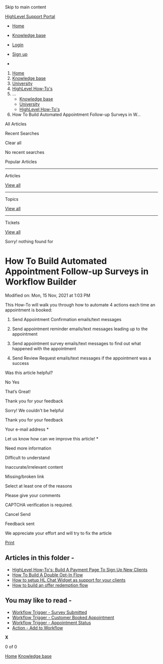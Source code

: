 Skip to main content

[ HighLevel Support Portal ](https://help.gohighlevel.com)

  * [ Home ](/support/home)
  * [ Knowledge base ](/support/solutions)

  * [Login](/support/login)
  * [Sign up](/support/signup)
  * 

  1. [Home](/support/home)
  2. [Knowledge base](/support/solutions)
  3. [University](/support/solutions/48000452413)
  4. [HighLevel How-To's](/support/solutions/folders/48000674647)
  5. ... 
     * [Knowledge base](/support/solutions)
     * [University](/support/solutions/48000452413)
     * [HighLevel How-To's](/support/solutions/folders/48000674647)
  6. How To Build Automated Appointment Follow-up Surveys in W...

All  Articles 

Recent Searches

Clear all

No recent searches

Popular Articles

* * *

Articles

[View all](/support/search/solutions)

* * *

Topics

[View all](/support/search/topics)

* * *

Tickets

[View all](/support/search/tickets)

Sorry! nothing found for   

# How To Build Automated Appointment Follow-up Surveys in Workflow Builder

Modified on: Mon, 15 Nov, 2021 at 1:03 PM

This How-To will walk you through how to automate 4 actions each time an appointment is booked: 

1) Send Appointment Confirmation emails/text messages

2) Send appointment reminder emails/text messages leading up to the appointment

3) Send appointment survey emails/text messages to find out what happened with the appointment

4) Send Review Request emails/text messages if the appointment was a success

Was this article helpful?

No  Yes 

That’s Great!

Thank you for your feedback

Sorry! We couldn't be helpful

Thank you for your feedback

Your e-mail address *

Let us know how can we improve this article! *

Need more information 

Difficult to understand 

Inaccurate/irrelevant content 

Missing/broken link 

Select at least one of the reasons 

Please give your comments 

CAPTCHA verification is required. 

Cancel  Send 

Feedback sent

We appreciate your effort and will try to fix the article

[Print](javascript:print\(\))

## Articles in this folder -

  * [HighLevel How-To's: Build A Payment Page To Sign Up New Clients](/support/solutions/articles/48001162995-highlevel-how-to-s-build-a-payment-page-to-sign-up-new-clients)
  * [How To Build A Double Opt-In Flow](/support/solutions/articles/48001162996-how-to-build-a-double-opt-in-flow)
  * [How to setup HL Chat Widget as support for your clients](/support/solutions/articles/48001162997-how-to-setup-hl-chat-widget-as-support-for-your-clients)
  * [How to build an offer redemption flow](/support/solutions/articles/48001162998-how-to-build-an-offer-redemption-flow)

## You may like to read -

  * [Workflow Trigger - Survey Submitted](/support/solutions/articles/155000003259-workflow-trigger-survey-submitted)
  * [Workflow Trigger - Customer Booked Appointment](/support/solutions/articles/155000002675-workflow-trigger-customer-booked-appointment)
  * [Workflow Trigger - Appointment Status](/support/solutions/articles/155000002619-workflow-trigger-appointment-status)
  * [Action - Add to Workflow](/support/solutions/articles/155000002554-action-add-to-workflow)

**X**

0 of 0 []()

[Home](/support/home) [Knowledge base](/support/solutions)
